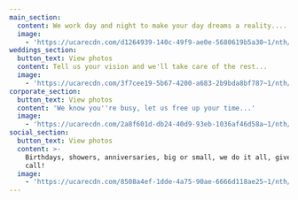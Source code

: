 ```yaml
---
main_section:
  content: We work day and night to make your day dreams a reality....
  image:
    - 'https://ucarecdn.com/d1264939-140c-49f9-ae0e-5680619b5a30~1/nth/0/'
weddings_section:
  button_text: View photos
  content: Tell us your vision and we'll take care of the rest...
  image:
    - 'https://ucarecdn.com/3f7cee19-5b67-4200-a683-2b9bda8bf787~1/nth/0/'
corporate_section:
  button_text: View photos
  content: 'We know you''re busy, let us free up your time...'
  image:
    - 'https://ucarecdn.com/2a8f601d-db24-40d9-93eb-1036af46d58a~1/nth/0/'
social_section:
  button_text: View photos
  content: >-
    Birthdays, showers, anniversaries, big or small, we do it all, give us a
    call!
  image:
    - 'https://ucarecdn.com/8508a4ef-1dde-4a75-90ae-6666d118ae25~1/nth/0/'
---
```


